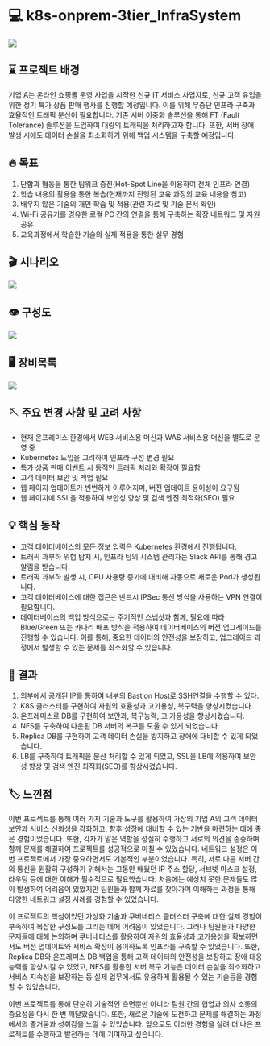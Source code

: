 

# 💻 k8s-onprem-3tier_InfraSystem

<img src="readme_src/ppt_title.png"/>


## ⌛️ 프로젝트 배경

기업 A는 온라인 쇼핑몰 운영 사업을 시작한 신규 IT 서비스 사업자로, 신규 고객 유입을 위한 정기 특가 상품 판매 행사를 진행할 예정입니다. 이를 위해 무중단 인프라 구축과 효율적인 트래픽 분산이 필요합니다. 기존 서버 이중화 솔루션을 통해 FT (Fault Tolerance) 솔루션을 도입하여 대량의 트래픽을 처리하고자 합니다. 또한, 서버 장애 발생 시에도 데이터 손실을 최소화하기 위해 백업 시스템을 구축할 예정입니다.


## 🔥 목표

1. 단합과 협동을 통한 팀워크 증진(Hot-Spot Line을 이용하여 전체 인프라 연결)
2. 학습 내용의 활용을 통한 복습(현재까지 진행된 교육 과정의 교육 내용을 참고)
3. 배우지 않은 기술의 개인 학습 및 적용(관련 자료 및 기술 문서 확인)
4. Wi-Fi 공유기를 경유한 로컬 PC 간의 연결을 통해 구축하는 확장 네트워크 및 자원 공유
5. 교육과정에서 학습한 기술의 실제 적용을 통한 실무 경험


## 🎬 시나리오

<img src="readme_src/ppt_sinario.png"/>


## 👁️ 구성도

<img src="readme_src/Architecture.png"/>


## 🖥️ 장비목록

<img src="readme_src/device.png"/>


## 🪡 주요 변경 사항 및 고려 사항

- 현재 온프레미스 환경에서 WEB 서비스용 머신과 WAS 서비스용 머신을 별도로 운영 중
- Kubernetes 도입을 고려하여 인프라 구성 변경 필요
- 특가 상품 판매 이벤트 시 동적인 트래픽 처리와 확장이 필요함
- 고객 데이터 보안 및 백업 필요
- 웹 페이지 업데이트가 빈번하게 이루어지며, 버전 업데이트 용이성이 요구됨
- 웹 페이지에 SSL을 적용하여 보안성 향상 및 검색 엔진 최적화(SEO) 필요


## 💡 핵심 동작

- 고객 데이터베이스의 모든 정보 입력은 Kubernetes 환경에서 진행됩니다.
- 트래픽 과부하 위험 탐지 시, 인프라 팀의 시스템 관리자는 Slack API를 통해 경고 알림을 받습니다.
- 트래픽 과부하 발생 시, CPU 사용량 증가에 대비해 자동으로 새로운 Pod가 생성됩니다.
- 고객 데이터베이스에 대한 접근은 반드시 IPSec 통신 방식을 사용하는 VPN 연결이 필요합니다.
- 데이터베이스의 백업 방식으로는 주기적인 스냅샷과 함께, 필요에 따라 Blue/Green 또는 카나리 배포 방식을 적용하여 데이터베이스의 버전 업그레이드를 진행할 수 있습니다. 이를 통해, 중요한 데이터의 안전성을 보장하고, 업그레이드 과정에서 발생할 수 있는 문제를 최소화할 수 있습니다.


## 📂 결과

1. 외부에서 공개된 IP를 통하여 내부의 Bastion Host로 SSH연결을 수행할 수 있다.
2. K8S 클러스터를 구현하여 자원의 효율성과 고가용성, 복구력을 향상시켰습니다.
3. 온프레미스로 DB를 구현하여 보안과, 복구능력, 고 가용성을 향상시켰습니다.
4. NFS를 구축하여 다운된 DB 서버의 복구를 도울 수 있게 되었습니다.
5. Replica DB를 구현하여 고객 데이터 손실을 방지하고 장애에 대비할 수 있게 되었습니다.
6. LB를 구축하여 트래픽을 분산 처리할 수 있게 되었고, SSL을 LB에 적용하여 보안성 향상 및 검색 엔진 최적화(SEO)를 향상시켰습니다.

## 🏷️ 느낀점
이번 프로젝트를 통해 여러 가지 기술과 도구를 활용하여 가상의 기업 A의 고객 데이터 보안과 서비스 신뢰성을 강화하고, 향후 성장에 대비할 수 있는 기반을 마련하는 데에 좋은 경험이었습니다. 또한, 각자가 맡은 역할을 성실히 수행하고 서로의 의견을 존중하며 함께 문제를 해결하여 프로젝트를 성공적으로 마칠 수 있었습니다. 네트워크 설정은 이번 프로젝트에서 가장 중요하면서도 기본적인 부분이었습니다. 특히, 서로 다른 서버 간의 통신을 원활히 구성하기 위해서는 그동안 배웠던 IP 주소 할당, 서브넷 마스크 설정, 라우팅 등에 대한 이해가 필수적으로 필요했습니다. 처음에는 예상치 못한 문제들도 많이 발생하여 어려움이 있었지만 팀원들과 함께 자료를 찾아가며 이해하는 과정을 통해 다양한 네트워크 설정 사례를 경험할 수 있었습니다.

이 프로젝트의 핵심이었던 가상화 기술과 쿠버네티스 클러스터 구축에 대한 실제 경험이 부족하여 복잡한 구성도를 그리는 데에 어려움이 있었습니다. 그러나 팀원들과 다양한 문제들에 대해 논의하며 쿠버네티스를 활용하여 자원의 효율성과 고가용성을 확보하면서도 버전 업데이트와 서비스 확장이 용이하도록 인프라를 구축할 수 있었습니다. 또한, Replica DB와 온프레미스 DB 백업을 통해 고객 데이터의 안전성을 보장하고 장애 대응 능력을 향상시킬 수 있었고, NFS를 활용한 서버 복구 기능은 데이터 손실을 최소화하고 서비스 지속성을 보장하는 등 실제 업무에서도 유용하게 활용될 수 있는 기술등을 경험할 수 있었습니다. 

이번 프로젝트를 통해 단순히 기술적인 측면뿐만 아니라 팀원 간의 협업과 의사 소통의 중요성을 다시 한 번 깨달았습니다. 또한, 새로운 기술에 도전하고 문제를 해결하는 과정에서의 즐거움과 성취감을 느낄 수 있었습니다. 앞으로도 이러한 경험을 살려 더 나은 프로젝트를 수행하고 발전하는 데에 기여하고 싶습니다.


